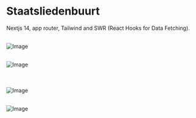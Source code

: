 <h1>Staatsliedenbuurt</h1>

Nextjs 14, app router, Tailwind and SWR (React Hooks for Data Fetching).</br></br>


![Image](https://github.com/user-attachments/assets/5797b53a-b007-481f-88be-a6f07bcf7936)</br></br>

![Image](https://github.com/user-attachments/assets/1fa0d40e-1e97-4a32-94b7-4917f789605f)</br></br>
</br></br>
![Image](https://github.com/user-attachments/assets/cc03206d-5994-483f-a4d5-8190c39f04c4)</br></br>

![Image](https://github.com/user-attachments/assets/10bbe5ad-7e47-4570-abff-5078db6794c7)</br></br>
